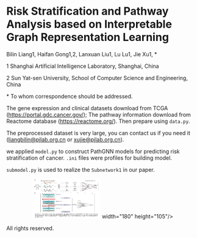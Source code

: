 # Risk Stratification and Pathway Analysis based on Interpretable Graph Representation Learning

Bilin Liang1, Haifan Gong1,2, Lanxuan Liu1, Lu Lu1, Jie Xu1, *

1 Shanghai Artificial Intelligence Laboratory, Shanghai, China

2 Sun Yat-sen University, School of Computer Science and Engineering, China

\* To whom correspondence should be addressed.


The gene expression and clinical datasets download from TCGA (https://portal.gdc.cancer.gov/); The pathway information download from Reactome database (https://reactome.org/). Then prepare using `data.py`. 

The preprocessed dataset is very large, you can contact us if you need it (liangbilin@pjlab.org.cn or xujie@pjlab.org.cn).

we applied `model.py` to construct PathGNN models for predicting risk stratification of cancer. `.ini` files were profiles for building model.

`submodel.py` is used to realize the `Subnetwork1` in our paper.


<div align=center>
<img src="https://github.com/BioAI-kits/PathGNN/blob/main/Figure/Figure1.png" width="180" height="105"> width="180" height="105"/>
</div>

All rights reserved.

